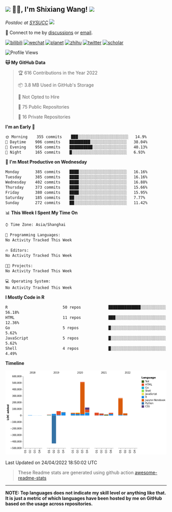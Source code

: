 
<h2><img src="https://emojis.slackmojis.com/emojis/images/1531849430/4246/blob-sunglasses.gif?1531849430" width="30"/> 🙏🏻, I'm Shixiang Wang! <img src="https://media.giphy.com/media/12oufCB0MyZ1Go/giphy.gif" width="50"></h2>

<p><em>Postdoc at <a href="https://sysucc.org.cn/">SYSUCC</a> <img src="https://media.giphy.com/media/WUlplcMpOCEmTGBtBW/giphy.gif" width="30"> 
</em></p>

💬 Connect to me by
[discussions](https://github.com/ShixiangWang/self-study/discussions) or [email](mailto:w_shixiang@163.com). 

[![bilibili](https://img.shields.io/badge/王诗翔-B站-yellow)](https://space.bilibili.com/11553374) [![wechat](https://img.shields.io/badge/王诗翔-微信公众号-important)](https://shixiangwang.github.io/home/logo/qrcode.jpg) [![planet](https://img.shields.io/badge/王诗翔-知识星球-blueviolet)](https://t.zsxq.com/rBqbIei)  [![zhihu](https://img.shields.io/badge/王诗翔-知乎-blue)](https://www.zhihu.com/people/shixiangwang) [![twitter](https://img.shields.io/badge/WangShxiang-twitter-ff69b4)](https://twitter.com/WangShxiang) [![scholar](https://img.shields.io/badge/ShixiangWang-Scholar-00ffff)](https://scholar.google.com/citations?user=FvNp0NkAAAAJ) 

<!--START_SECTION:waka-->
![Profile Views](http://img.shields.io/badge/Profile%20Views-14-blue)

**🐱 My GitHub Data** 

> 🏆 616 Contributions in the Year 2022
 > 
> 📦 3.8 MB Used in GitHub's Storage 
 > 
> 🚫 Not Opted to Hire
 > 
> 📜 75 Public Repositories 
 > 
> 🔑 16 Private Repositories  
 > 
**I'm an Early 🐤** 

```text
🌞 Morning    355 commits    ███░░░░░░░░░░░░░░░░░░░░░░   14.9% 
🌆 Daytime    906 commits    █████████░░░░░░░░░░░░░░░░   38.04% 
🌃 Evening    956 commits    ██████████░░░░░░░░░░░░░░░   40.13% 
🌙 Night      165 commits    █░░░░░░░░░░░░░░░░░░░░░░░░   6.93%

```
📅 **I'm Most Productive on Wednesday** 

```text
Monday       385 commits    ████░░░░░░░░░░░░░░░░░░░░░   16.16% 
Tuesday      385 commits    ████░░░░░░░░░░░░░░░░░░░░░   16.16% 
Wednesday    402 commits    ████░░░░░░░░░░░░░░░░░░░░░   16.88% 
Thursday     373 commits    ████░░░░░░░░░░░░░░░░░░░░░   15.66% 
Friday       380 commits    ████░░░░░░░░░░░░░░░░░░░░░   15.95% 
Saturday     185 commits    ██░░░░░░░░░░░░░░░░░░░░░░░   7.77% 
Sunday       272 commits    ██░░░░░░░░░░░░░░░░░░░░░░░   11.42%

```


📊 **This Week I Spent My Time On** 

```text
⌚︎ Time Zone: Asia/Shanghai

💬 Programming Languages: 
No Activity Tracked This Week

🔥 Editors: 
No Activity Tracked This Week

🐱‍💻 Projects: 
No Activity Tracked This Week

💻 Operating System: 
No Activity Tracked This Week

```

**I Mostly Code in R** 

```text
R                        50 repos            ██████████████░░░░░░░░░░░   56.18% 
HTML                     11 repos            ███░░░░░░░░░░░░░░░░░░░░░░   12.36% 
Go                       5 repos             █░░░░░░░░░░░░░░░░░░░░░░░░   5.62% 
JavaScript               5 repos             █░░░░░░░░░░░░░░░░░░░░░░░░   5.62% 
Shell                    4 repos             █░░░░░░░░░░░░░░░░░░░░░░░░   4.49%

```


**Timeline**

![Chart not found](https://raw.githubusercontent.com/ShixiangWang/ShixiangWang/master/charts/bar_graph.png) 


 Last Updated on 24/04/2022 18:50:02 UTC
<!--END_SECTION:waka-->

> These Readme stats are generated using github action [awesome-readme-stats](https://github.com/anmol098/waka-readme-stats)

-----

**NOTE: Top languages does not indicate my skill level or anything like that. It is just a metric of which languages have been hosted by me on GitHub based on the usage across repositories.**

